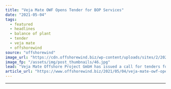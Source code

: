 ```yaml
---
title: "Veja Mate OWF Opens Tender for BOP Services"
date: "2021-05-04"
tags: 
  - featured
  - headlines
  - balance of plant
  - tender
  - veja mate
  - offshorewind
source: "offshorewind"
image_url: "https://cdn.offshorewind.biz/wp-content/uploads/sites/2/2021/05/04130003/Veja-Mate-Offshore-Project-GmBH.jpg"
image_fp: "/assets/img/post_thumbnails/46.jpg"
lead: "Veja Mate Offshore Project GmbH has issued a call for tenders for the Balance"
article_url: "https://www.offshorewind.biz/2021/05/04/veja-mate-owf-opens-tender-for-bop-services/"
---
```


---

